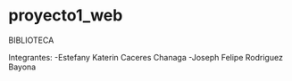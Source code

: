 # proyecto1_web
BIBLIOTECA

Integrantes: 
-Estefany Katerin Caceres Chanaga
-Joseph Felipe Rodriguez Bayona
